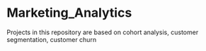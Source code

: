 # Marketing_Analytics
Projects in this repository are based on cohort analysis, customer segmentation, customer churn
